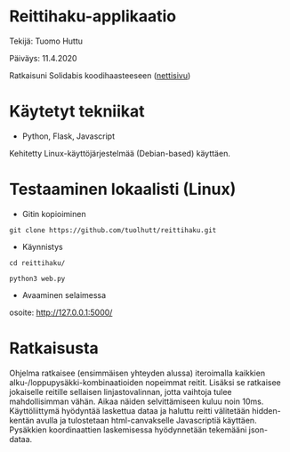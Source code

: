 # Reittihaku-applikaatio

Tekijä: Tuomo Huttu

Päiväys: 11.4.2020

Ratkaisuni Solidabis koodihaasteeseen ([nettisivu](https://koodihaaste.solidabis.com/))


# Käytetyt tekniikat

* Python, Flask, Javascript

Kehitetty Linux-käyttöjärjestelmää (Debian-based) käyttäen.


# Testaaminen lokaalisti (Linux)

* Gitin kopioiminen

`git clone https://github.com/tuolhutt/reittihaku.git`

* Käynnistys

`cd reittihaku/`

`python3 web.py`

* Avaaminen selaimessa

osoite: http://127.0.0.1:5000/


# Ratkaisusta

Ohjelma ratkaisee (ensimmäisen yhteyden alussa) iteroimalla kaikkien alku-/loppupysäkki-kombinaatioiden nopeimmat reitit. Lisäksi se ratkaisee jokaiselle reitille sellaisen linjastovalinnan, jotta vaihtoja tulee mahdollisimman vähän. Aikaa näiden selvittämiseen kuluu noin 10ms. Käyttöliittymä hyödyntää laskettua dataa ja haluttu reitti välitetään hidden-kentän avulla ja tulostetaan html-canvakselle Javascriptiä käyttäen. Pysäkkien koordinaattien laskemisessa hyödynnetään tekemääni json-dataa.
